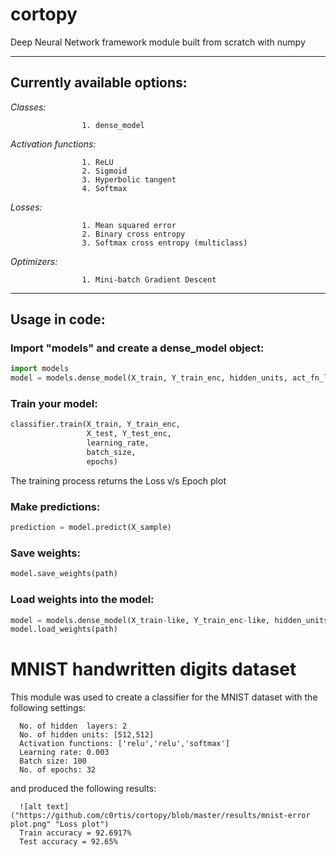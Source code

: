 # cortopy
Deep Neural Network framework module built from scratch with numpy 

---

## Currently available options:

*Classes:*   

                    1. dense_model


*Activation functions:*

                    1. ReLU
                    2. Sigmoid                         
                    3. Hyperbolic tangent                       
                    4. Softmax
                       
*Losses:*              

                    1. Mean squared error
                    2. Binary cross entropy
                    3. Softmax cross entropy (multiclass)
                       
*Optimizers:*      

                    1. Mini-batch Gradient Descent
                      
---  

## Usage in code:

### Import "models" and create a dense_model object:
```python
import models
model = models.dense_model(X_train, Y_train_enc, hidden_units, act_fn_list, cost)
```

### Train your model:
```python
classifier.train(X_train, Y_train_enc,
                 X_test, Y_test_enc,
                 learning_rate,     
                 batch_size,  
                 epochs)
```
The training process returns the Loss v/s Epoch plot

### Make predictions:
```python
prediction = model.predict(X_sample)
```

### Save weights:
```python
model.save_weights(path)
```

### Load weights into the model:
```python
model = models.dense_model(X_train-like, Y_train_enc-like, hidden_units, act_fn_list, cost)
model.load_weights(path)
```

# MNIST handwritten digits dataset
This module was used to create a classifier for the MNIST dataset with the following settings:

      No. of hidden  layers: 2
      No. of hidden units: [512,512]
      Activation functions: ['relu','relu','softmax']
      Learning rate: 0.003
      Batch size: 100
      No. of epochs: 32

and produced the following results:

      ![alt text]("https://github.com/c0rtis/cortopy/blob/master/results/mnist-error plot.png" "Loss plot") 
      Train accuracy = 92.6917%
      Test accuracy = 92.65%

